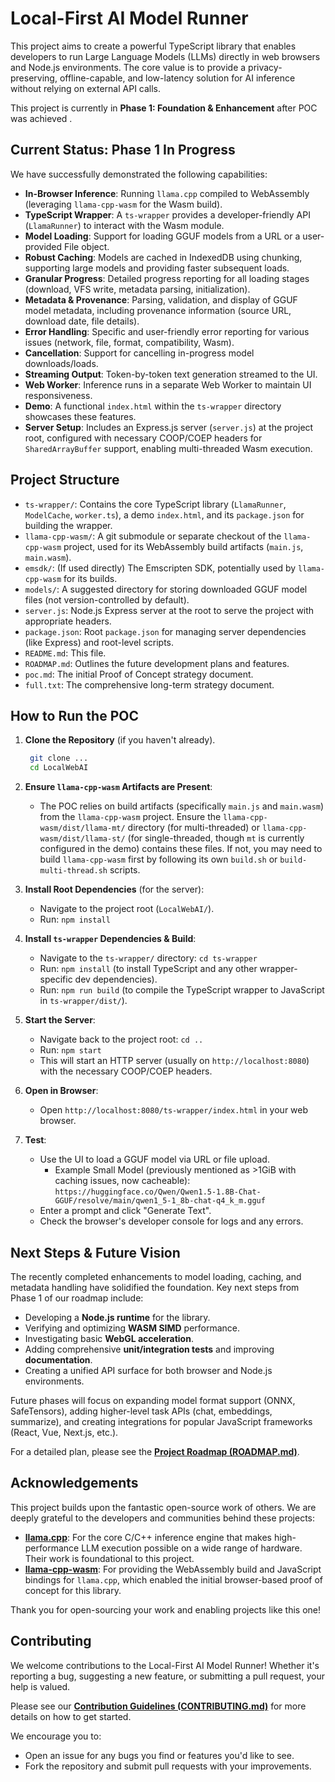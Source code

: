 # Local-First AI Model Runner

This project aims to create a powerful TypeScript library that enables developers to run Large Language Models (LLMs) directly in web browsers and Node.js environments. The core value is to provide a privacy-preserving, offline-capable, and low-latency solution for AI inference without relying on external API calls.

This project is currently in **Phase 1: Foundation & Enhancement** after POC was achieved .

 <!-- [![Ask DeepWiki](https://deepwiki.com/badge.svg)](https://deepwiki.com/mzazakeith/LocalWebAI) -->

## Current Status: Phase 1 In Progress

We have successfully demonstrated the following capabilities:

*   **In-Browser Inference**: Running `llama.cpp` compiled to WebAssembly (leveraging `llama-cpp-wasm` for the Wasm build).
*   **TypeScript Wrapper**: A `ts-wrapper` provides a developer-friendly API (`LlamaRunner`) to interact with the Wasm module.
*   **Model Loading**: Support for loading GGUF models from a URL or a user-provided File object.
*   **Robust Caching**: Models are cached in IndexedDB using chunking, supporting large models and providing faster subsequent loads.
*   **Granular Progress**: Detailed progress reporting for all loading stages (download, VFS write, metadata parsing, initialization).
*   **Metadata & Provenance**: Parsing, validation, and display of GGUF model metadata, including provenance information (source URL, download date, file details).
*   **Error Handling**: Specific and user-friendly error reporting for various issues (network, file, format, compatibility, Wasm).
*   **Cancellation**: Support for cancelling in-progress model downloads/loads.
*   **Streaming Output**: Token-by-token text generation streamed to the UI.
*   **Web Worker**: Inference runs in a separate Web Worker to maintain UI responsiveness.
*   **Demo**: A functional `index.html` within the `ts-wrapper` directory showcases these features.
*   **Server Setup**: Includes an Express.js server (`server.js`) at the project root, configured with necessary COOP/COEP headers for `SharedArrayBuffer` support, enabling multi-threaded Wasm execution.

## Project Structure

*   `ts-wrapper/`: Contains the core TypeScript library (`LlamaRunner`, `ModelCache`, `worker.ts`), a demo `index.html`, and its `package.json` for building the wrapper.
*   `llama-cpp-wasm/`: A git submodule or separate checkout of the `llama-cpp-wasm` project, used for its WebAssembly build artifacts (`main.js`, `main.wasm`).
*   `emsdk/`: (If used directly) The Emscripten SDK, potentially used by `llama-cpp-wasm` for its builds.
*   `models/`: A suggested directory for storing downloaded GGUF model files (not version-controlled by default).
*   `server.js`: Node.js Express server at the root to serve the project with appropriate headers.
*   `package.json`: Root `package.json` for managing server dependencies (like Express) and root-level scripts.
*   `README.md`: This file.
*   `ROADMAP.md`: Outlines the future development plans and features.
*   `poc.md`: The initial Proof of Concept strategy document.
*   `full.txt`: The comprehensive long-term strategy document.

## How to Run the POC

1.  **Clone the Repository** (if you haven't already).
    ```bash
     git clone ...
     cd LocalWebAI
    ```

2.  **Ensure `llama-cpp-wasm` Artifacts are Present**:
    *   The POC relies on build artifacts (specifically `main.js` and `main.wasm`) from the `llama-cpp-wasm` project. Ensure the `llama-cpp-wasm/dist/llama-mt/` directory (for multi-threaded) or `llama-cpp-wasm/dist/llama-st/` (for single-threaded, though `mt` is currently configured in the demo) contains these files. If not, you may need to build `llama-cpp-wasm` first by following its own `build.sh` or `build-multi-thread.sh` scripts.

3.  **Install Root Dependencies** (for the server):
    *   Navigate to the project root (`LocalWebAI/`).
    *   Run: `npm install`

4.  **Install `ts-wrapper` Dependencies & Build**: 
    *   Navigate to the `ts-wrapper/` directory: `cd ts-wrapper`
    *   Run: `npm install` (to install TypeScript and any other wrapper-specific dev dependencies).
    *   Run: `npm run build` (to compile the TypeScript wrapper to JavaScript in `ts-wrapper/dist/`).

5.  **Start the Server**:
    *   Navigate back to the project root: `cd ..`
    *   Run: `npm start`
    *   This will start an HTTP server (usually on `http://localhost:8080`) with the necessary COOP/COEP headers.

6.  **Open in Browser**:
    *   Open `http://localhost:8080/ts-wrapper/index.html` in your web browser.

7.  **Test**: 
    *   Use the UI to load a GGUF model via URL or file upload.
        *   Example Small Model (previously mentioned as >1GiB with caching issues, now cacheable): `https://huggingface.co/Qwen/Qwen1.5-1.8B-Chat-GGUF/resolve/main/qwen1_5-1_8b-chat-q4_k_m.gguf`
    *   Enter a prompt and click "Generate Text".
    *   Check the browser's developer console for logs and any errors.

## Next Steps & Future Vision

The recently completed enhancements to model loading, caching, and metadata handling have solidified the foundation. Key next steps from Phase 1 of our roadmap include:

*   Developing a **Node.js runtime** for the library.
*   Verifying and optimizing **WASM SIMD** performance.
*   Investigating basic **WebGL acceleration**.
*   Adding comprehensive **unit/integration tests** and improving **documentation**.
*   Creating a unified API surface for both browser and Node.js environments.

Future phases will focus on expanding model format support (ONNX, SafeTensors), adding higher-level task APIs (chat, embeddings, summarize), and creating integrations for popular JavaScript frameworks (React, Vue, Next.js, etc.).

For a detailed plan, please see the [**Project Roadmap (ROADMAP.md)**](./ROADMAP.md).

## Acknowledgements

This project builds upon the fantastic open-source work of others. We are deeply grateful to the developers and communities behind these projects:

*   **[llama.cpp](https://github.com/ggml-org/llama.cpp)**: For the core C/C++ inference engine that makes high-performance LLM execution possible on a wide range of hardware. Their work is foundational to this project.
*   **[llama-cpp-wasm](https://github.com/tangledgroup/llama-cpp-wasm)**: For providing the WebAssembly build and JavaScript bindings for `llama.cpp`, which enabled the initial browser-based proof of concept for this library.

Thank you for open-sourcing your work and enabling projects like this one!

## Contributing

We welcome contributions to the Local-First AI Model Runner! Whether it's reporting a bug, suggesting a new feature, or submitting a pull request, your help is valued.

Please see our [**Contribution Guidelines (CONTRIBUTING.md)**](./CONTRIBUTING.md) for more details on how to get started.

We encourage you to:
*   Open an issue for any bugs you find or features you'd like to see.
*   Fork the repository and submit pull requests with your improvements.

